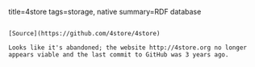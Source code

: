 title=4store
tags=storage, native
summary=RDF database
~~~~~~

[Source](https://github.com/4store/4store)

Looks like it's abandoned; the website http://4store.org no longer appears viable and the last commit to GitHub was 3 years ago.
